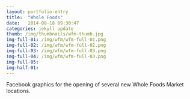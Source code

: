 ```yaml
---
layout: portfolio-entry
title:  "Whole Foods"
date:   2014-08-18 09:30:47
categories: jekyll update
thumb: /img/thumbnails/wfm-thumb.jpg
img-full-01: /img/wfm/wfm-full-01.png
img-full-02: /img/wfm/wfm-full-02.png
img-full-03: /img/wfm/wfm-full-03.png
img-full-04: /img/wfm/wfm-full-03.png
img-full-05:
img-half-01:
---
```


Facebook graphics for the opening of several new Whole Foods Market locations.


[jekyll-gh]: https://github.com/jekyll/jekyll
[jekyll]:    http://jekyllrb.com
